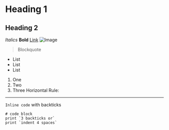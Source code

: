# Heading 1 
## Heading 2
*Italics*
**Bold**
[Link](https://www.youtube.com/watch?v=34Ig3X59_qA)
![Image](https://en.wikipedia.org/wiki/SpongeBob_SquarePants_(character)#/media/File:SpongeBob_SquarePants_character.svg)
> Blockquote
- List
- List
- List
1. One
2. Two
3. Three
Horizontal Rule:
---
`Inline code` with backticks
```
# code block
print `3 backticks or`
print `indent 4 spaces`
```





